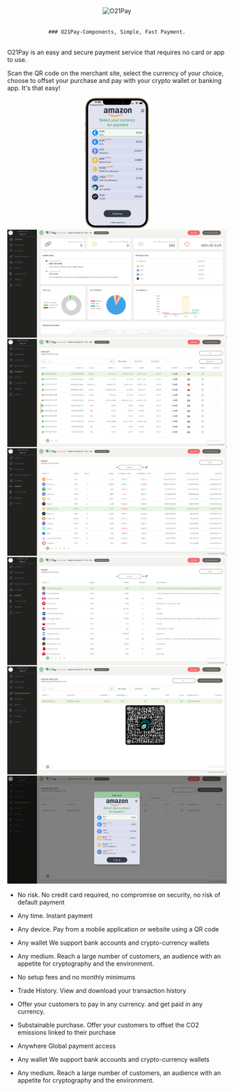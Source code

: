 <div align="center">
  <img src="./.github/assets/o21pay.gif" alt="O21Pay" border="0" />
	<br/><br/>
      
	### O21Pay-Components, Simple, Fast Payment.
</div>
<br/>
O21Pay is an easy and secure payment service that requires no card or app to use.

Scan the QR code on the merchant site, select the currency of your choice, choose to offset your purchase and pay with your crypto wallet or banking app. It's that easy!

<p align="center">
  <img src="./.github/assets/o21pay-iphone.png" alt="" border="0" height="300px" />
  <img src="./.github/assets/1.png" alt="" border="0" />
  <img src="./.github/assets/2.png" alt="" border="0" />
  <img src="./.github/assets/3.png" alt="" border="0" />
  <img src="./.github/assets/4.png" alt="" border="0" />
  <img src="./.github/assets/5.png" alt="" border="0" />
  <img src="./.github/assets/6.png" alt="" border="0" />
</p>

-   No risk. No credit card required, no compromise on security, no risk of default payment

-   Any time. Instant payment

-   Any device. Pay from a mobile application or website using a QR code

-   Any wallet
    We support bank accounts and crypto-currency wallets

-   Any medium. Reach a large number of customers, an audience with an appetite for cryptography and the environment.

-   No setup fees and no monthly minimums

-   Trade History. View and download your transaction history

-   Offer your customers to pay in any currency. and get paid in any currency.

-   Substainable purchase. Offer your customers to offset the CO2 emissions linked to their purchase

-   Anywhere
    Global payment access

-   Any wallet
    We support bank accounts and crypto-currency wallets

-   Any medium. Reach a large number of customers, an audience with an appetite for cryptography and the environment.

##
